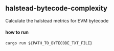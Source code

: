 ## halstead-bytecode-complexity

Calculate the halstead metrics for EVM bytecode

#### how to run

```
cargo run ${PATH_TO_BYTECODE_TXT_FILE}
```
